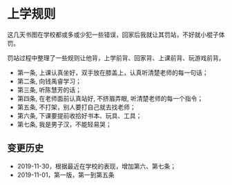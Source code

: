 <!---
markmeta_author: wongoo
markmeta_date: 2019-11-01
markmeta_title:  上学规则
markmeta_categories: 记录
markmeta_tags: 书图,成长
-->

# 上学规则

这几天书图在学校都或多或少犯一些错误，回家后我就让其罚站，不好就小棍子体罚。

罚站过程中整理了一些规则让他背，上学前背、回家背、上课前背、玩游戏前背。

- 第一条, 上课认真坐好，双手放在膝盖上，认真听清楚老师的每一句话；
- 第二条, 向钱禹睿学习；
- 第三条, 听陈慧芳的话；
- 第四条, 在老师面前认真站好, 不挤眉弄眼, 听清楚老师的每一个指令；
- 第五条, 不打架，别人要打自己就去找老师；
- 第六条, 下课要提前收拾好书本、玩具、工具；
- 第七条, 我是男子汉，不能轻易哭；


## 变更历史
- 2019-11-30，根据最近在学校的表现，增加第六、第七条；
- 2019-11-01，第一版，第一到第五条
